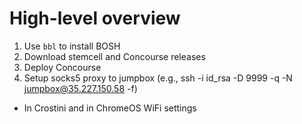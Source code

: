 # High-level overview
1. Use `bbl` to install BOSH
2. Download stemcell and Concourse releases
3. Deploy Concourse
4. Setup socks5 proxy to jumpbox (e.g., ssh -i id_rsa -D 9999 -q -N jumpbox@35.227.150.58 -f)
  * In Crostini and in ChromeOS WiFi settings
